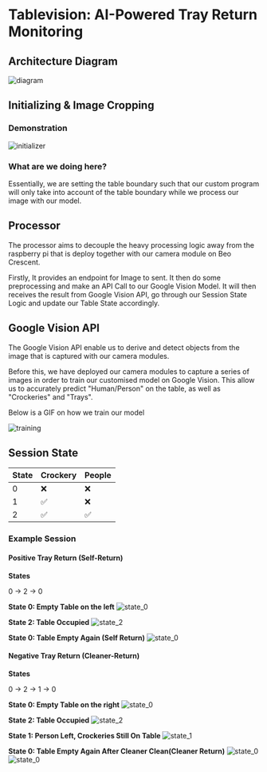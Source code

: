 # Tablevision: AI-Powered Tray Return Monitoring

## Architecture Diagram
![diagram](../assets/tablevision.png)

## Initializing & Image Cropping

### Demonstration
![initializer](../assets/initializer.gif)

### What are we doing here?
Essentially, we are setting the table boundary such that our custom program will only take into account of the table boundary while we process our image with our model. 

## Processor
The processor aims to decouple the heavy processing logic away from the raspberry pi that is deploy together with our camera module on Beo Crescent. 

Firstly, It provides an endpoint for Image to sent. It then do some preprocessing and make an API Call to our Google Vision Model. It will then receives the result from Google Vision API, go through our Session State Logic and update our Table State accordingly.

## Google Vision API
The Google Vision API enable us to derive and detect objects from the image that is captured with our camera modules. 

Before this, we have deployed our camera modules to capture a series of images in order to train our customised model on Google Vision. This allow us to accurately predict "Human/Person" on the table, as well as "Crockeries" and "Trays". 

Below is a GIF on how we train our model

![training](../assets/training.gif)


## Session State

| State | Crockery | People |
|---|----------|--------|
| 0 | ❌        | ❌      |
| 1 | ✅        | ❌      |
| 2 | ✅        | ✅      |

### Example Session

#### Positive Tray Return (Self-Return)
**States**

0 -> 2 -> 0

**State 0: Empty Table on the left**
![state_0](../assets/s11.jpg)

**State 2: Table Occupied**
![state_2](../assets/s12.jpg)

**State 0: Table Empty Again (Self Return)**
![state_0](../assets/s13.jpg)

#### Negative Tray Return (Cleaner-Return)
**States**

0 -> 2 -> 1 -> 0

**State 0: Empty Table on the right**
![state_0](../assets/s21.jpg)

**State 2: Table Occupied**
![state_2](../assets/s22.jpg)

**State 1: Person Left, Crockeries Still On Table**
![state_1](../assets/s23.jpg)

**State 0: Table Empty Again After Cleaner Clean(Cleaner Return)**
![state_0](../assets/s24.jpg)
![state_0](../assets/s25.jpg)
